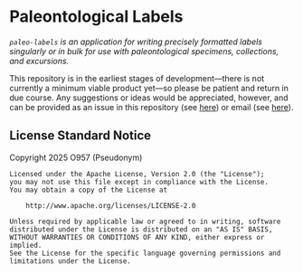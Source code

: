 # Paleontological Labels

_`paleo-labels` is an application for writing precisely formatted labels singularly or in bulk for use with paleontological specimens, collections, and excursions._

This repository is in the earliest stages of development—there is not currently a minimum viable product yet—so please be patient and return in due course. Any suggestions or ideas would be appreciated, however, and can be provided as an issue in this repository (see [here](https://github.com/AFg6K7h4fhy2/paleo-labels/issues)) or email (see [here](https://github.com/AFg6K7h4fhy2#contact)).


## License Standard Notice

Copyright 2025 O957 (Pseudonym)

```
Licensed under the Apache License, Version 2.0 (the "License");
you may not use this file except in compliance with the License.
You may obtain a copy of the License at

    http://www.apache.org/licenses/LICENSE-2.0

Unless required by applicable law or agreed to in writing, software
distributed under the License is distributed on an "AS IS" BASIS,
WITHOUT WARRANTIES OR CONDITIONS OF ANY KIND, either express or implied.
See the License for the specific language governing permissions and
limitations under the License.
```
